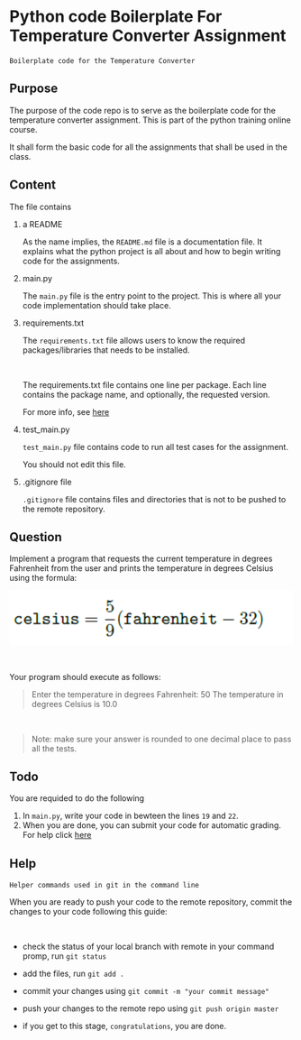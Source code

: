 # Python code Boilerplate For Temperature Converter Assignment
	Boilerplate code for the Temperature Converter

## Purpose 

The purpose of the code repo is to serve as the boilerplate code for the temperature converter assignment. This is part of the python training online course.

It shall form the basic code for all the assignments that shall be used in the class.

## Content

The file contains 

1. a README

	As the name implies, the `README.md` file is a documentation file. It explains what the python project is all about and how to begin writing code for the assignments.

1. main.py

	The `main.py` file is the entry point to the project. This is where all your code implementation should take place.

1. requirements.txt

	The `requirements.txt` file allows users to know the required packages/libraries that needs to be installed.

	&nbsp;

	The requirements.txt file contains one line per package. Each line contains the package name, and optionally, the requested version. 

	For more info, see [here](https://pip.pypa.io/en/stable/user_guide/#requirements-files)

1. test_main.py

	`test_main.py` file contains code to run all test cases for the assignment. 

	You should not edit this file.


1. .gitignore file

	`.gitignore` file contains files and directories that is not to be pushed to the remote repository.


## Question

Implement a program that requests the current temperature in degrees Fahrenheit from the user and prints the temperature in degrees Celsius using the formula:

![fomular here](/formula.png)

&nbsp;

Your program should execute as follows:
> Enter the temperature in degrees Fahrenheit: 50
> The temperature in degrees Celsius is 10.0

&nbsp;

> Note:
> make sure your answer is rounded to one decimal place to pass all the tests.
 


## Todo

You are requided to do the following
1. In `main.py`, write your code in bewteen the lines `19` and `22`.
1. When you are done, you can submit your code for automatic grading. For help click [here](#Help)

## Help 
	Helper commands used in git in the command line

When you are ready to push your code to the remote repository, commit the changes to your code following this guide:

&nbsp;

* check the status of your local branch with remote
in your command promp, run `git status`

* add the files, run `git add .`
* commit your changes using `git commit -m "your commit message"`
* push your changes to the remote repo using `git push origin master`
* if you get to this stage, `congratulations`, you are done.
